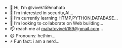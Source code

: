- 👋 Hi, I’m @vivek159mahato
- 👀 I’m interested in security,AI...
- 🌱 I’m currently learning HTMP,PYTHON,DATABASE...
- 💞️ I’m looking to collaborate on Web building...
- 📫 reach me at mahatovivek159@gmail.com...
- 😄 Pronouns: he/him...
- ⚡ Fun fact: i am a nerd...

<!---
vivek159mahato/vivek159mahato is a ✨ special ✨ repository because its `README.md` (this file) appears on your GitHub profile.
You can click the Preview link to take a look at your changes.
--->

